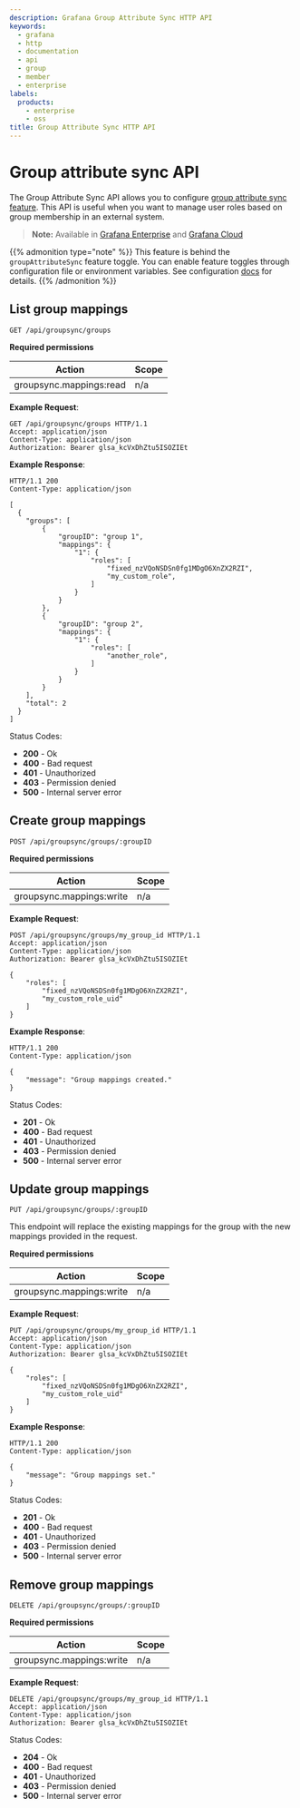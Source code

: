 ```yaml
---
description: Grafana Group Attribute Sync HTTP API
keywords:
  - grafana
  - http
  - documentation
  - api
  - group
  - member
  - enterprise
labels:
  products:
    - enterprise
    - oss
title: Group Attribute Sync HTTP API
---
```


# Group attribute sync API

The Group Attribute Sync API allows you to configure [group attribute sync feature](https://grafana.com/docs/grafana/<GRAFANA_VERSION>/setup-grafana/configure-security/configure-group-attribute-sync). This API is useful when you want to manage user roles based on group membership in an external system.

> **Note:** Available in [Grafana Enterprise](https://grafana.com/docs/grafana/<GRAFANA_VERSION>/introduction/grafana-enterprise) and [Grafana Cloud](https://grafana.com/docs/grafana-cloud/)

{{% admonition type="note" %}}
This feature is behind the `groupAttributeSync` feature toggle.
You can enable feature toggles through configuration file or environment variables. See configuration [docs](/docs/grafana/<GRAFANA_VERSION>/setup-grafana/configure-grafana/#feature_toggles) for details.
{{% /admonition %}}

## List group mappings

`GET /api/groupsync/groups`

**Required permissions**

| Action                  | Scope |
| ----------------------- | ----- |
| groupsync.mappings:read | n/a   |

**Example Request**:

```http
GET /api/groupsync/groups HTTP/1.1
Accept: application/json
Content-Type: application/json
Authorization: Bearer glsa_kcVxDhZtu5ISOZIEt
```

**Example Response**:

```http
HTTP/1.1 200
Content-Type: application/json

[
  {
    "groups": [
        {
            "groupID": "group 1",
            "mappings": {
                "1": {
                    "roles": [
                        "fixed_nzVQoNSDSn0fg1MDgO6XnZX2RZI",
                        "my_custom_role",
                    ]
                }
            }
        },
        {
            "groupID": "group 2",
            "mappings": {
                "1": {
                    "roles": [
                        "another_role",
                    ]
                }
            }
        }
    ],
    "total": 2
  }
]
```

Status Codes:

- **200** - Ok
- **400** - Bad request
- **401** - Unauthorized
- **403** - Permission denied
- **500** - Internal server error

## Create group mappings

`POST /api/groupsync/groups/:groupID`

**Required permissions**

| Action                   | Scope |
| ------------------------ | ----- |
| groupsync.mappings:write | n/a   |

**Example Request**:

```http
POST /api/groupsync/groups/my_group_id HTTP/1.1
Accept: application/json
Content-Type: application/json
Authorization: Bearer glsa_kcVxDhZtu5ISOZIEt

{
    "roles": [
        "fixed_nzVQoNSDSn0fg1MDgO6XnZX2RZI",
        "my_custom_role_uid"
    ]
}
```

**Example Response**:

```http
HTTP/1.1 200
Content-Type: application/json

{
    "message": "Group mappings created."
}
```

Status Codes:

- **201** - Ok
- **400** - Bad request
- **401** - Unauthorized
- **403** - Permission denied
- **500** - Internal server error

## Update group mappings

`PUT /api/groupsync/groups/:groupID`

This endpoint will replace the existing mappings for the group with the new mappings provided in the request.

**Required permissions**

| Action                   | Scope |
| ------------------------ | ----- |
| groupsync.mappings:write | n/a   |

**Example Request**:

```http
PUT /api/groupsync/groups/my_group_id HTTP/1.1
Accept: application/json
Content-Type: application/json
Authorization: Bearer glsa_kcVxDhZtu5ISOZIEt

{
    "roles": [
        "fixed_nzVQoNSDSn0fg1MDgO6XnZX2RZI",
        "my_custom_role_uid"
    ]
}
```

**Example Response**:

```http
HTTP/1.1 200
Content-Type: application/json

{
    "message": "Group mappings set."
}
```

Status Codes:

- **201** - Ok
- **400** - Bad request
- **401** - Unauthorized
- **403** - Permission denied
- **500** - Internal server error

## Remove group mappings

`DELETE /api/groupsync/groups/:groupID`

**Required permissions**

| Action                   | Scope |
| ------------------------ | ----- |
| groupsync.mappings:write | n/a   |

**Example Request**:

```http
DELETE /api/groupsync/groups/my_group_id HTTP/1.1
Accept: application/json
Content-Type: application/json
Authorization: Bearer glsa_kcVxDhZtu5ISOZIEt
```

Status Codes:

- **204** - Ok
- **400** - Bad request
- **401** - Unauthorized
- **403** - Permission denied
- **500** - Internal server error
